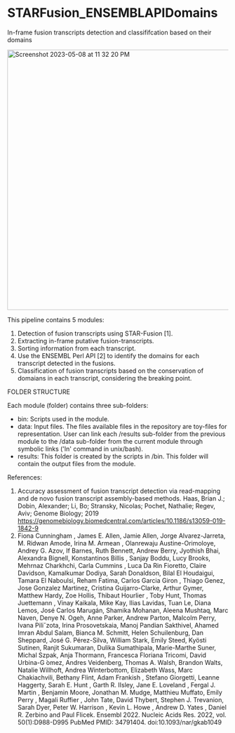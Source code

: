 # STARFusion_ENSEMBLAPIDomains

In-frame fusion transcripts detection and classififcation based on their domains

<img width="593" alt="Screenshot 2023-05-08 at 11 32 20 PM" src="https://user-images.githubusercontent.com/109715527/237002950-5880b749-7ce3-4b99-a477-ff1f310d3d3b.png">

This pipeline contains 5 modules:
1. Detection of fusion transcripts using STAR-Fusion [1].
2. Extracting in-frame putative fusion-transcripts.
3. Sorting information from each transcript. 
4. Use the ENSEMBL Perl API [2] to identify the domains for each transcript detected in the fusions.
5. Classification of fusion transcripts based on the conservation of domaians in each transcript, considering the breaking point.

FOLDER STRUCTURE

Each module (folder) contains three sub-folders:
* bin: Scripts used in the module.
* data: Input files. The files available files in the repository are toy-files for representation. User can link each /results sub-folder from the previous module to the /data sub-folder from the current module through symbolic links ('ln' command in unix/bash).  
* results: This folder is created by the scripts in /bin. This folder will contain the output files from the module.   

References: 
1. Accuracy assessment of fusion transcript detection via read-mapping and de novo fusion transcript assembly-based methods. Haas, Brian J.; Dobin, Alexander; Li, Bo; Stransky, Nicolas; Pochet, Nathalie; Regev, Aviv; Genome Biology; 2019 https://genomebiology.biomedcentral.com/articles/10.1186/s13059-019-1842-9
2. Fiona Cunningham , James E. Allen, Jamie Allen, Jorge Alvarez-Jarreta, M. Ridwan Amode, Irina M. Armean , Olanrewaju Austine-Orimoloye, Andrey G. Azov, If Barnes, Ruth Bennett, Andrew Berry, Jyothish Bhai, Alexandra Bignell, Konstantinos Billis , Sanjay Boddu, Lucy Brooks, Mehrnaz Charkhchi, Carla Cummins , Luca Da Rin Fioretto, Claire Davidson, Kamalkumar Dodiya, Sarah Donaldson, Bilal El Houdaigui, Tamara El Naboulsi, Reham Fatima, Carlos Garcia Giron , Thiago Genez, Jose Gonzalez Martinez, Cristina Guijarro-Clarke, Arthur Gymer, Matthew Hardy, Zoe Hollis, Thibaut Hourlier , Toby Hunt, Thomas Juettemann , Vinay Kaikala, Mike Kay, Ilias Lavidas, Tuan Le, Diana Lemos, José Carlos Marugán, Shamika Mohanan, Aleena Mushtaq, Marc Naven, Denye N. Ogeh, Anne Parker, Andrew Parton, Malcolm Perry, Ivana Piliˇzota, Irina Prosovetskaia, Manoj Pandian Sakthivel, Ahamed Imran Abdul Salam, Bianca M. Schmitt, Helen Schuilenburg, Dan Sheppard, José G. Pérez-Silva, William Stark, Emily Steed, Kyösti Sutinen, Ranjit Sukumaran, Dulika Sumathipala, Marie-Marthe Suner, Michal Szpak, Anja Thormann, Francesca Floriana Tricomi, David Urbina-G ́omez, Andres Veidenberg, Thomas A. Walsh, Brandon Walts, Natalie Willhoft, Andrea Winterbottom, Elizabeth Wass, Marc Chakiachvili, Bethany Flint, Adam Frankish , Stefano Giorgetti, Leanne Haggerty, Sarah E. Hunt , Garth R. IIsley, Jane E. Loveland , Fergal J. Martin , Benjamin Moore, Jonathan M. Mudge, Matthieu Muffato, Emily Perry , Magali Ruffier , John Tate, David Thybert, Stephen J. Trevanion, Sarah Dyer, Peter W. Harrison , Kevin L. Howe , Andrew D. Yates , Daniel R. Zerbino and Paul Flicek. Ensembl 2022. Nucleic Acids Res. 2022, vol. 50(1):D988-D995 PubMed PMID: 34791404. doi:10.1093/nar/gkab1049
